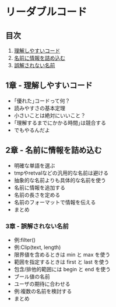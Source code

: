 # リーダブルコード

## 目次
1. [理解しやすいコード](Chapter1/)
1. [名前に情報を詰め込む](Chapter2/)
1. [誤解されない名前](Chapter3/)



## 1章 - 理解しやすいコード
- ｢優れた｣コードって何？
- 読みやすさの基本定理
- 小さいことは絶対にいいこと？
- ｢理解するまでにかかる時間｣は競合する
- でもやるんだよ

## 2章 - 名前に情報を詰め込む
- 明確な単語を選ぶ
- tmpやretvalなどの汎用的な名前は避ける
- 抽象的な名前よりも具体的な名前を使う
- 名前に情報を追加する
- 名前の長さを定める
- 名前のフォーマットで情報を伝える
- まとめ

### 3章 - 誤解されない名前
- 例:filter()
- 例:Clip(text, length)
- 限界値を含めるときは min と max を使う
- 範囲を指定するときは first と last を使う
- 包含/排他的範囲には begin と end を使う
- ブール値の名前
- ユーザの期待に合わせる
- 例:複数の名前を検討する
- まとめ
